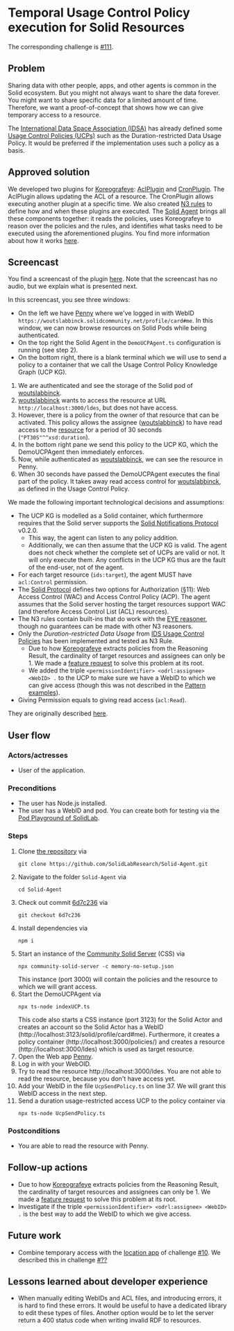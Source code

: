 # Temporal Usage Control Policy execution for Solid Resources

The corresponding challenge is [#111](https://github.com/SolidLabResearch/Challenges/issues/111).

## Problem

Sharing data with other people, apps, and other agents is common in the Solid ecosystem.
But you might not always want to share the data forever.
You might want to share specific data for a limited amount of time.
Therefore, we want a proof-of-concept that shows how we can give temporary access to a resource.

The [International Data Space Association (IDSA)](https://internationaldataspaces.org/) has already defined some 
[Usage Control Policies (UCPs)](https://international-data-spaces-association.github.io/DataspaceConnector/Documentation/v6/UsageControl) 
such as the Duration-restricted Data Usage Policy.
It would be preferred if the implementation uses such a policy as a basis.

## Approved solution
<!--
Provide information about the approved solution:
names of tools/libraries created, repos, and so on.
-->

We developed two plugins for [Koreografeye](https://github.com/eyereasoner/Koreografeye): 
[AclPlugin](https://github.com/SolidLabResearch/Solid-Agent/blob/feat/cron-plugin/src/plugins/AclPlugin.ts) and 
[CronPlugin](https://github.com/SolidLabResearch/Solid-Agent/blob/feat/cron-plugin/src/plugins/CronPlugin.ts).
The AclPlugin allows updating the ACL of a resource.
The CronPlugin allows executing another plugin at a specific time.
We also created 
[N3 rules](https://github.com/SolidLabResearch/Solid-Agent/blob/main/rules/usage-control/CronRule.n3)
to define how and when these plugins are executed.
The [Solid Agent](https://github.com/SolidLabResearch/Solid-Agent) brings all these components together:
it reads the policies, uses Koreografeye to reason over the policies and the rules, and
identifies what tasks need to be executed using the aforementioned plugins.
You find more information about how it works 
[here](https://github.com/SolidLabResearch/Solid-Agent/tree/6d7c236ef7c872ae1430008708b465be6b4d027b/documentation/ucp#how-does-it-work).

## Screencast

You find a screencast of the plugin 
[here](https://raw.githubusercontent.com/woutslabbinck/Solid-Agent/58da48d3bf0cadf113a26911f5304456288e4441/documentation/ucp/demo-Duration-UCP.mp4).
Note that the screencast has no audio, but we explain what is presented next.

In this screencast, you see three windows:

- On the left we have [Penny](https://penny.vincenttunru.com/) where we've logged in 
  with WebID `https://woutslabbinck.solidcommunity.net/profile/card#me`.
  In this window, we can now browse resources on Solid Pods while being authenticated.
- On the top right the Solid Agent in the `DemoUCPAgent.ts` configuration is running (see step 2).
- On the bottom right, there is a blank terminal which we will use to send a policy to 
a container that we call the Usage Control Policy Knowledge Graph (UCP KG).

1. We are authenticated and 
see the storage of the Solid pod of [woutslabbinck](https://woutslabbinck.solidcommunity.net/profile/card#me).
2. [woutslabbinck](https://woutslabbinck.solidcommunity.net/profile/card#me) wants to access the resource at 
URL `http://localhost:3000/ldes`, but does not have access.
3. However, there is a policy from the owner of that resource that can be activated.
This policy allows the assignee ([woutslabbinck](https://woutslabbinck.solidcommunity.net/profile/card#me)) to have 
read access to the [resource](http://localhost:3000/ldes) for a period of 30 seconds (`"PT30S"^^xsd:duration`).
4. In the bottom right pane we send this policy to the UCP KG, 
   which the DemoUCPAgent then immediately enforces. 
5. Now, while authenticated as [woutslabbinck](https://woutslabbinck.solidcommunity.net/profile/card#me), 
we can see the resource in Penny.
6. When 30 seconds have passed
the DemoUCPAgent executes the final part of the policy. 
It takes away read access control for [woutslabbinck](https://woutslabbinck.solidcommunity.net/profile/card#me), 
as defined in the Usage Control Policy.

<!--
Provide a list of important technical decisions and assumptions.
-->
We made the following important technological decisions and assumptions:

- The UCP KG is modelled as a Solid container, 
  which furthermore requires that the Solid server supports 
  the [Solid Notifications Protocol](https://solidproject.org/TR/notifications-protocol) v0.2.0.
  - This way, the agent can listen to any policy addition.
  - Additionally, we can then assume that the UCP KG is valid.
    The agent does not check whether the complete set of UCPs are valid or not. 
    It will only execute them.
    Any conflicts in the UCP KG thus are the fault of the end-user, not of the agent.
- For each target resource (`ids:target`), the agent MUST have `acl:Control` permission.
- The [Solid Protocol](https://solidproject.org/TR/protocol) defines two options for Authorization (§11): 
  Web Access Control (WAC) and Access Control Policy (ACP).
  The agent assumes that the Solid server hosting the target resources support WAC (and therefore Access Control List (ACL) resources).
- The N3 rules contain built-ins that do work with the [EYE reasoner](https://github.com/eyereasoner/eye), 
  though no guarantees can be made with other N3 reasoners.
- Only the *Duration-restricted Data Usage* from 
  [IDS Usage Control Policies](https://international-data-spaces-association.github.io/DataspaceConnector/Documentation/v6/UsageControl#ids-usage-control-policies) 
  has been implemented and tested as N3 Rule.
  - Due to how [Koreografeye](https://github.com/eyereasoner/Koreografeye) extracts policies from the Reasoning Result, 
    the cardinality of target resources and assignees can only be 1.
    We made a [feature request](https://github.com/eyereasoner/Koreografeye/issues/10) to solve this problem at its root.
  - We added the triple `<permissionIdentifier> <odrl:assignee> <WebID> .` to the UCP to make sure we have a WebID to 
    which we can give access (though this was not described in 
    the [Pattern examples](https://international-data-spaces-association.github.io/DataspaceConnector/Documentation/v6/UsageControl#duration-usage-2)).
- Giving Permission equals to giving read access (`acl:Read`).

They are originally described [here](https://github.com/SolidLabResearch/Solid-Agent/tree/feat/cron-plugin/documentation/ucp#limitationsassumptions).

## User flow

<!--
Describe a concrete user flow with the approved solution.
Complete the following sections:
-->

### Actors/actresses

- User of the application.

### Preconditions

- The user has Node.js installed.
- The user has a WebID and pod.
  You can create both for testing via the [Pod Playground of SolidLab](https://pod.playground.solidlab.be/).

### Steps

1. Clone [the repository](https://github.com/SolidLabResearch/Solid-Agent) via
   ```shell
   git clone https://github.com/SolidLabResearch/Solid-Agent.git
   ```
2. Navigate to the folder `Solid-Agent` via
   ```shell
   cd Solid-Agent
   ```
3. Check out commit [6d7c236](https://github.com/SolidLabResearch/Solid-Agent/commit/6d7c236ef7c872ae1430008708b465be6b4d027b) via
   ```shell
   git checkout 6d7c236
   ```
4. Install dependencies via 
   ```shell
   npm i
   ```
5. Start an instance of the [Community Solid Server](https://github.com/CommunitySolidServer/CommunitySolidServer) (CSS) via
   ```shell
   npx community-solid-server -c memory-no-setup.json
   ```
   This instance (port 3000) will contain the policies and the resource to which we will grant access.
6. Start the DemoUCPAgent via
   ```shell
   npx ts-node indexUCP.ts
   ```
   This code also starts a CSS instance (port 3123) for the Solid Actor and 
   creates an account so the Solid Actor has a WebID (http://localhost:3123/solid/profile/card#me).
   Furthermore, it creates a policy container (http://localhost:3000/policies/) and 
   creates a resource (http://localhost:3000/ldes) which is used as target resource.
7. Open the Web app [Penny](https://penny.vincenttunru.com/).
8. Log in with your WebOID.
9. Try to read the resource http://localhost:3000/ldes.
   You are not able to read the resource, because you don't have access yet.
10. Add your WebID in the file `UcpSendPolicy.ts` on line 37.
    We will grant this WebID access in the next step.
11. Send a duration usage-restricted access UCP to the policy container via
    ```shell
    npx ts-node UcpSendPolicy.ts
    ```

### Postconditions

- You are able  to read the resource with Penny.

## Follow-up actions
<!--
List all concrete follow-up actions that someone has to do.
For example, adding helper code from the solution to Comunica.
-->

- Due to how [Koreografeye](https://github.com/eyereasoner/Koreografeye) extracts policies from the Reasoning Result,
  the cardinality of target resources and assignees can only be 1.
  We made a [feature request](https://github.com/eyereasoner/Koreografeye/issues/10) to solve this problem at its root.
- Investigate if the triple `<permissionIdentifier> <odrl:assignee> <WebID> .` is the best way to add the WebID to
  which we give access.

## Future work
<!--
List ideas for future work.
These ideas don't have to be concrete.
You can create a new challenge/scenario for each idea.
-->

- Combine temporary access with the [location app](https://github.com/SolidLabResearch/LocationHistory) 
of challenge [#10](https://github.com/SolidLabResearch/Challenges/issues/10).
We described this in challenge [#??](https://github.com/SolidLabResearch/Challenges/issues/??)

## Lessons learned about developer experience

- When manually editing WebIDs and ACL files, and introducing errors, 
it is hard to find these errors. 
It would be useful to have a dedicated library to edit these types of files.
Another option would be to let the server return a 400 status code when writing invalid RDF to resources.


